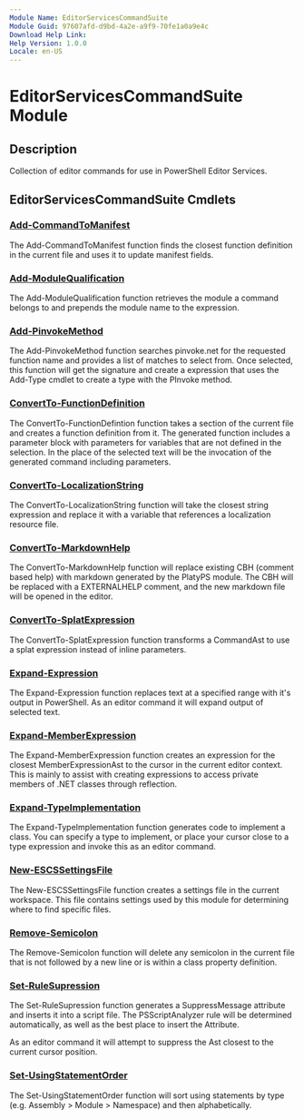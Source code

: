 ```yaml
---
Module Name: EditorServicesCommandSuite
Module Guid: 97607afd-d9bd-4a2e-a9f9-70fe1a0a9e4c
Download Help Link:
Help Version: 1.0.0
Locale: en-US
---
```


# EditorServicesCommandSuite Module

## Description

Collection of editor commands for use in PowerShell Editor Services.

## EditorServicesCommandSuite Cmdlets

### [Add-CommandToManifest](Add-CommandToManifest.md)

The Add-CommandToManifest function finds the closest function definition in the current file and uses it to update manifest fields.

### [Add-ModuleQualification](Add-ModuleQualification.md)

The Add-ModuleQualification function retrieves the module a command belongs to and prepends the module name to the expression.

### [Add-PinvokeMethod](Add-PinvokeMethod.md)

The Add-PinvokeMethod function searches pinvoke.net for the requested function name and provides a list of matches to select from.  Once selected, this function will get the signature and create a expression that uses the Add-Type cmdlet to create a type with the PInvoke method.

### [ConvertTo-FunctionDefinition](ConvertTo-FunctionDefinition.md)

The ConvertTo-FunctionDefintion function takes a section of the current file and creates a function
definition from it. The generated function includes a parameter block with parameters for variables
that are not defined in the selection. In the place of the selected text will be the invocation of
the generated command including parameters.

### [ConvertTo-LocalizationString](ConvertTo-LocalizationString.md)

The ConvertTo-LocalizationString function will take the closest string expression and replace it with a variable that references a localization resource file.

### [ConvertTo-MarkdownHelp](ConvertTo-MarkdownHelp.md)

The ConvertTo-MarkdownHelp function will replace existing CBH (comment based help) with markdown generated by the PlatyPS module.  The CBH will be replaced with a EXTERNALHELP comment, and the new markdown file will be opened in the editor.

### [ConvertTo-SplatExpression](ConvertTo-SplatExpression.md)

The ConvertTo-SplatExpression function transforms a CommandAst to use a splat expression instead
of inline parameters.

### [Expand-Expression](Expand-Expression.md)

The Expand-Expression function replaces text at a specified range with it's output in PowerShell. As an editor command it will expand output of selected text.

### [Expand-MemberExpression](Expand-MemberExpression.md)

The Expand-MemberExpression function creates an expression for the closest MemberExpressionAst to the cursor in the current editor context. This is mainly to assist with creating expressions to access private members of .NET classes through reflection.

### [Expand-TypeImplementation](Expand-TypeImplementation.md)

The Expand-TypeImplementation function generates code to implement a class. You can specify a type to implement, or place your cursor close to a type expression and invoke this as an editor command.

### [New-ESCSSettingsFile](New-ESCSSettingsFile.md)

The New-ESCSSettingsFile function creates a settings file in the current workspace. This file contains settings used by this module for determining where to find specific files.

### [Remove-Semicolon](Remove-Semicolon.md)

The Remove-Semicolon function will delete any semicolon in the current file that is not followed by a new line or is within a class property definition.

### [Set-RuleSupression](Set-RuleSupression.md)

The Set-RuleSupression function generates a SuppressMessage attribute and inserts it into a script file. The PSScriptAnalyzer rule will be determined automatically, as well as the best place to insert the Attribute.

As an editor command it will attempt to suppress the Ast closest to the current cursor position.

### [Set-UsingStatementOrder](Set-UsingStatementOrder.md)

The Set-UsingStatementOrder function will sort using statements by type (e.g. Assembly \> Module \> Namespace) and then alphabetically.
